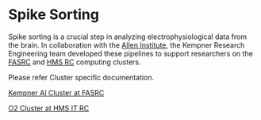 # Spike Sorting

Spike sorting is a crucial step in analyzing electrophysiological data from the brain. In collaboration with the [Allen Institute](https://alleninstitute.org/), the Kempner Research Engineering team developed these pipelines to support researchers on the [FASRC](https://www.rc.fas.harvard.edu/) and [HMS RC](https://it.hms.harvard.edu/about/departments/research-computing) computing clusters.

Please refer Cluster specific documentation. 

  [Kempner AI Cluster at FASRC](https://github.com/KempnerInstitute/ephys-spike-sorting/tree/main/pipeline/kempner_cluster)
  
  [O2 Cluster at HMS IT RC](https://github.com/KempnerInstitute/ephys-spike-sorting/tree/main/pipeline/hms_cluster)



